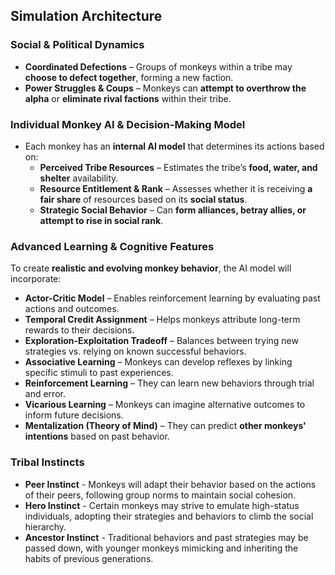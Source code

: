 ## **Simulation Architecture**  

### **Social & Political Dynamics**  
- **Coordinated Defections** – Groups of monkeys within a tribe may **choose to defect together**, forming a new faction.  
- **Power Struggles & Coups** – Monkeys can **attempt to overthrow the alpha** or **eliminate rival factions** within their tribe.    

### **Individual Monkey AI & Decision-Making Model**  
- Each monkey has an **internal AI model** that determines its actions based on:  
  - **Perceived Tribe Resources** – Estimates the tribe’s **food, water, and shelter** availability.  
  - **Resource Entitlement & Rank** – Assesses whether it is receiving **a fair share** of resources based on its **social status**.  
  - **Strategic Social Behavior** – Can **form alliances, betray allies, or attempt to rise in social rank**.  

### **Advanced Learning & Cognitive Features**  
To create **realistic and evolving monkey behavior**, the AI model will incorporate:  
- **Actor-Critic Model** – Enables reinforcement learning by evaluating past actions and outcomes.  
- **Temporal Credit Assignment** – Helps monkeys attribute long-term rewards to their decisions.  
- **Exploration-Exploitation Tradeoff** – Balances between trying new strategies vs. relying on known successful behaviors.  
- **Associative Learning** – Monkeys can develop reflexes by linking specific stimuli to past experiences.  
- **Reinforcement Learning** – They can learn new behaviors through trial and error.  
- **Vicarious Learning** – Monkeys can imagine alternative outcomes to inform future decisions.  
- **Mentalization (Theory of Mind)** – They can predict **other monkeys' intentions** based on past behavior.  

### **Tribal Instincts**
- **Peer Instinct** - Monkeys will adapt their behavior based on the actions of their peers, following group norms to maintain social cohesion.
- **Hero Instinct** - Certain monkeys may strive to emulate high-status individuals, adopting their strategies and behaviors to climb the social hierarchy.
- **Ancestor Instinct** - Traditional behaviors and past strategies may be passed down, with younger monkeys mimicking and inheriting the habits of previous generations.
